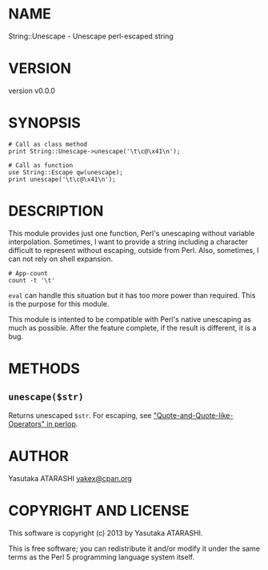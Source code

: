 # NAME

String::Unescape - Unescape perl-escaped string

# VERSION

version v0.0.0

# SYNOPSIS

    # Call as class method
    print String::Unescape->unescape('\t\c@\x41\n');

    # Call as function
    use String::Escape qw(unescape);
    print unescape('\t\c@\x41\n');

# DESCRIPTION

This module provides just one function, Perl's unescaping without variable interpolation. Sometimes, I want to provide a string including a character difficult to represent without escaping, outside from Perl. Also, sometimes, I can not rely on shell expansion.

    # App-count
    count -t '\t'

`eval` can handle this situation but it has too more power than required. This is the purpose for this module.

This module is intented to be compatible with Perl's native unescaping as much as possible. After the feature complete, if the result is different, it is a bug.

# METHODS

## `unescape($str)`

Returns unescaped `$str`. For escaping, see ["Quote-and-Quote-like-Operators" in perlop](http://search.cpan.org/perldoc?perlop#Quote-and-Quote-like-Operators).

# AUTHOR

Yasutaka ATARASHI <yakex@cpan.org>

# COPYRIGHT AND LICENSE

This software is copyright (c) 2013 by Yasutaka ATARASHI.

This is free software; you can redistribute it and/or modify it under
the same terms as the Perl 5 programming language system itself.
